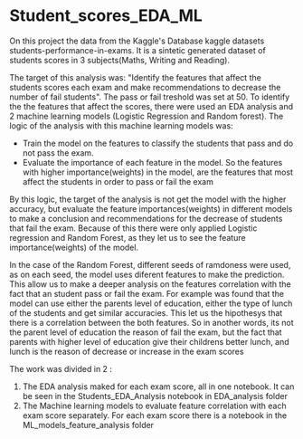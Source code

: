 # Student_scores_EDA_ML
On this project the data from the Kaggle's Database kaggle datasets students-performance-in-exams. It is a sintetic generated dataset of students scores in 3 subjects(Maths, Writing and Reading). 

The target of this analysis was: "Identify the features that affect the students scores each exam and make recommendations to decrease the number of fail students". 
The pass or fail treshold was set at 50. To identify the the features that affect the scores, there were used an EDA analysis and 2 machine learning models (Logistic Regression and Random forest). The logic of the analysis with this machine learning models was: 
- Train the model on the features to classify the students that pass and do not pass the exam.
- Evaluate the importance of each feature in the model. So the features with higher importance(weights) in the model, are the features that most affect the students in order to pass or fail the exam

By this logic, the target of the analysis is not get the model with the higher accuracy, but evaluate the feature importances(weights) in different models to make a conclusion and recommendations for the decrease of students that fail the exam. Because of this there were only applied Logistic regression and Random Forest, as they let us to see the feature importance(weights) of the model.

In the case of the Random Forest, different seeds of ramdoness were used, as on each seed, the model uses diferent features to make the prediction. This allow us to make a deeper analysis on the features correlation with the fact that an student pass or fail the exam. For example was found that the model can use either the parents level of education, either the type of lunch of the students and get similar accuracies. This let us the hipothesys that there is a correlation between the both features. So  in another words, its not the parent level of education the reason of fail the exam, but the fact that parents with higher level of education give their childrens better lunch,  and lunch is the reason of decrease or increase in the exam scores 

The work was divided in 2 :
1. The EDA analysis maked for each exam score, all in one notebook. It can be seen in the Students_EDA_Analysis notebook in EDA_analysis folder
2. The Machine learning models to evaluate feature correlation with each exam score separately. For each exam score there is a notebook in the ML_models_feature_analysis folder
